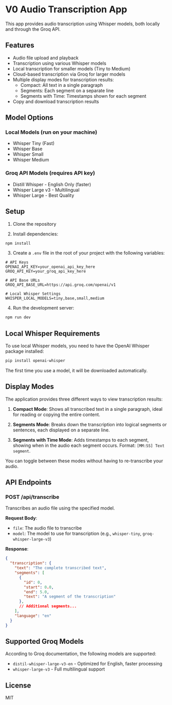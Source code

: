 # V0 Audio Transcription App

This app provides audio transcription using Whisper models, both locally and through the Groq API.

## Features

- Audio file upload and playback
- Transcription using various Whisper models
- Local transcription for smaller models (Tiny to Medium)
- Cloud-based transcription via Groq for larger models
- Multiple display modes for transcription results:
  - Compact: All text in a single paragraph
  - Segments: Each segment on a separate line
  - Segments with Time: Timestamps shown for each segment
- Copy and download transcription results

## Model Options

### Local Models (run on your machine)
- Whisper Tiny (Fast)
- Whisper Base
- Whisper Small
- Whisper Medium

### Groq API Models (requires API key)
- Distill Whisper - English Only (faster)
- Whisper Large v3 - Multilingual
- Whisper Large - Best Quality

## Setup

1. Clone the repository

2. Install dependencies:
```bash
npm install
```

3. Create a `.env` file in the root of your project with the following variables:
```
# API Keys
OPENAI_API_KEY=your_openai_api_key_here
GROQ_API_KEY=your_groq_api_key_here

# API Base URLs
GROQ_API_BASE_URL=https://api.groq.com/openai/v1

# Local Whisper Settings
WHISPER_LOCAL_MODELS=tiny,base,small,medium
```

4. Run the development server:
```bash
npm run dev
```

## Local Whisper Requirements

To use local Whisper models, you need to have the OpenAI Whisper package installed:

```bash
pip install openai-whisper
```

The first time you use a model, it will be downloaded automatically.

## Display Modes

The application provides three different ways to view transcription results:

1. **Compact Mode**: Shows all transcribed text in a single paragraph, ideal for reading or copying the entire content.

2. **Segments Mode**: Breaks down the transcription into logical segments or sentences, each displayed on a separate line.

3. **Segments with Time Mode**: Adds timestamps to each segment, showing when in the audio each segment occurs. Format: `[MM:SS] Text segment`.

You can toggle between these modes without having to re-transcribe your audio.

## API Endpoints

### POST /api/transcribe

Transcribes an audio file using the specified model.

**Request Body**:
- `file`: The audio file to transcribe
- `model`: The model to use for transcription (e.g., `whisper-tiny`, `groq-whisper-large-v3`)

**Response**:
```json
{
  "transcription": {
    "text": "The complete transcribed text",
    "segments": [
      {
        "id": 0,
        "start": 0.0,
        "end": 5.0,
        "text": "A segment of the transcription"
      },
      // Additional segments...
    ],
    "language": "en"
  }
}
```

## Supported Groq Models

According to Groq documentation, the following models are supported:
- `distil-whisper-large-v3-en` - Optimized for English, faster processing
- `whisper-large-v3` - Full multilingual support

## License

MIT
